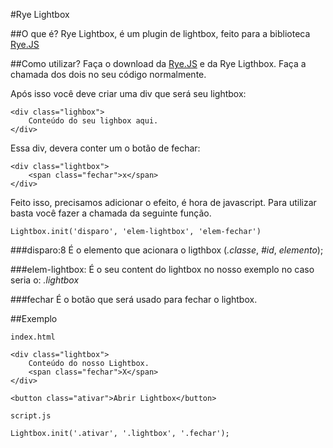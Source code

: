 #Rye Lightbox

##O que é?
Rye Lightbox, é um plugin de lightbox, feito para a biblioteca [Rye.JS](http://www.ryejs.com)

##Como utilizar?
Faça o download da [Rye.JS](http://www.ryejs.com) e da Rye Ligthbox. Faça a chamada dos dois no seu código normalmente.

Após isso você deve criar uma div que será seu lightbox:

```
<div class="lighbox">
	Conteúdo do seu lighbox aqui.
</div>
```
Essa div, devera conter um o botão de fechar:

```
<div class="lightbox">
	<span class="fechar">x</span>
</div>
```

Feito isso, precisamos adicionar o efeito, é hora de javascript.
Para utilizar basta você fazer a chamada da seguinte função.

`Lightbox.init('disparo', 'elem-lightbox', 'elem-fechar')`

###disparo:8
É o elemento que acionara o ligthbox (*.classe*, *#id*, *elemento*);

###elem-lightbox:
É o seu content do lightbox no nosso exemplo no caso seria o:
*.lightbox*

###fechar
É o botão que será usado para fechar o lightbox.

##Exemplo

```
index.html

<div class="lightbox">
	Conteúdo do nosso Lightbox.
    <span class="fechar">X</span>
</div>

<button class="ativar">Abrir Lightbox</button>
```
```
script.js

Lightbox.init('.ativar', '.lightbox', '.fechar');
```